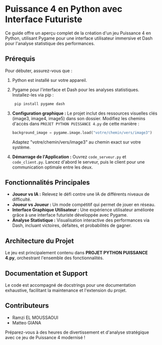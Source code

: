 # Puissance 4 en Python avec Interface Futuriste

Ce guide offre un aperçu complet de la création d'un jeu Puissance 4 en Python, utilisant Pygame pour une interface utilisateur immersive et Dash pour l'analyse statistique des performances. 

## Prérequis

Pour débuter, assurez-vous que :

1. Python est installé sur votre appareil.
2. Pygame pour l'interface et Dash pour les analyses statistiques. Installez-les via pip :
   ```python
    pip install pygame dash
    ```
4. **Configuration graphique :** Le projet inclut des ressources visuelles clés (image3, image4, image5) dans son dossier. Modifiez les chemins d'accès dans `PROJET PYTHON PUISSANCE 4.py` de cette manière :

    ```python
    background_image = pygame.image.load("votre/chemin/vers/image3")
    ```
    Adaptez "votre/chemin/vers/image3" au chemin exact sur votre système.

5. **Démarrage de l'Application :** Ouvrez `code_serveur.py` et `code_client.py`. Lancez d'abord le serveur, puis le client pour une communication optimale entre les deux.

## Fonctionnalités Principales

- **Joueur vs IA :** Relevez le défi contre une IA de différents niveaux de difficulté.
- **Joueur vs Joueur :** Un mode compétitif qui permet de jouer en réseau.
- **Interface Graphique Utilisateur :** Une expérience utilisateur améliorée grâce à une interface futuriste développée avec Pygame.
- **Analyse Statistique :** Visualisation interactive des performances via Dash, incluant victoires, défaites, et probabilités de gagner.

## Architecture du Projet

Le jeu est principalement contenu dans **PROJET PYTHON PUISSANCE 4.py**, orchestrant l'ensemble des fonctionnalités.

## Documentation et Support

Le code est accompagné de docstrings pour une documentation exhaustive, facilitant la maintenance et l'extension du projet.

## Contributeurs

- Ramzi EL MOUSSAOUI
- Matteo GIANA

Préparez-vous à des heures de divertissement et d'analyse stratégique avec ce jeu de Puissance 4 modernisé !
